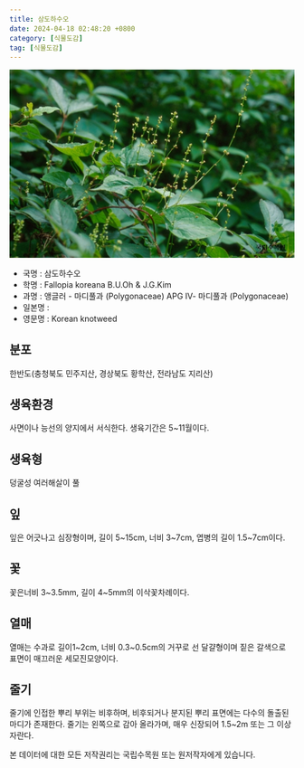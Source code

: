 ```yaml
---
title: 삼도하수오
date: 2024-04-18 02:48:20 +0800
category: [식물도감]
tag: [식물도감]
---
```




![삼도하수오](/assets/img/fileUpload/plants/basic/Polygonaceae/Fallopia/1198/1198_1_th2.jpg)
- 국명 : 삼도하수오
- 학명 : Fallopia koreana B.U.Oh & J.G.Kim
- 과명 : 앵글러 - 마디풀과 (Polygonaceae) APG Ⅳ- 마디풀과 (Polygonaceae)
- 일본명 : 
- 영문명 : Korean knotweed


## 분포
한반도(충청북도 민주지산, 경상북도 황학산, 전라남도 지리산)
## 생육환경
사면이나 능선의 양지에서 서식한다. 생육기간은 5~11월이다.
## 생육형
덩굴성 여러해살이 풀
## 잎
잎은 어긋나고 심장형이며, 길이 5~15cm, 너비 3~7cm, 엽병의 길이 1.5~7cm이다.
## 꽃
꽃은너비 3~3.5mm, 길이 4~5mm의 이삭꽃차례이다.
## 열매
열매는 수과로 길이1~2cm, 너비 0.3~0.5cm의 거꾸로 선 달걀형이며 짙은 갈색으로 표면이 매끄러운 세모진모양이다.
## 줄기
줄기에 인접한 뿌리 부위는 비후하며, 비후되거나 분지된 뿌리 표면에는 다수의 돌출된 마디가 존재한다. 줄기는 왼쪽으로 감아 올라가며, 매우 신장되어 1.5~2m 또는 그 이상 자란다. 






본 데이터에 대한 모든 저작권리는 국립수목원 또는 원저작자에게 있습니다.
